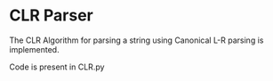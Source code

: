 # CLR Parser
The CLR Algorithm for parsing a string using Canonical L-R parsing is implemented. 

Code is present in CLR.py

